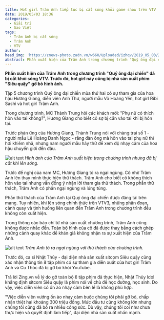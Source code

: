 ```yaml
---
title: Hot girl Trâm Anh tiếp tục bị cắt sóng khỏi game show trên VTV
date: 2019/05/03 18:36
categories:
  - Giải trí
  - Sao Việt
tags:
  - Trâm Anh bị cắt sóng
  - Trâm Anh
  - VTV
author: 
head_img: 'https://znews-photo.zadn.vn/w660/Uploaded/izhqv/2019_05_03/2.jpg'
abstract: Phần xuất hiện của Trâm Anh trong chương trình "Quý ông đại chiến" đã bị cắt khỏi sóng VTV. Trước đó, hot girl này cũng bị nhà sản xuất phim "Siêu quậy" gỡ bỏ hình ảnh.
---
```


**Phần xuất hiện của Trâm Anh trong chương trình "Quý ông đại chiến" đã bị cắt khỏi sóng VTV. Trước đó, hot girl này cũng bị nhà sản xuất phim "Siêu quậy" gỡ bỏ hình ảnh.**

Tập 5 chương trình Quý ông đại chiến mùa thứ hai có sự tham gia của hoa hậu Hương Giang, diễn viên Anh Thư, người mẫu Võ Hoàng Yến, hot girl Ribi Sashi và hot girl Trâm Anh.

Trong chương trình, MC Thành Trung hỏi các khách mời: "Phụ nữ có thích hôn vào tai không?", Hương Giang cho biết cô sợ bị cắn vào tai khi bị hôn tai. 

Trước phản ứng của Hương Giang, Thành Trung nói với chàng trai số 1 - người mẫu Lê Hoàng Danh Ngọc - rằng đàn ông mà hôn vào tai phụ nữ thì hơi khiếm nhã, nhưng nam người mẫu hãy thử để xem độ nhạy cảm của hoa hậu chuyển giới đến đâu.

![alt text](https://znews-photo.zadn.vn/w660/Uploaded/izhqv/2019_05_03/1.jpg)
*Hình ảnh của Trâm Anh xuất hiện trong chương trình nhưng đã bị cắt khi lên sóng.*

Trước đề nghị của nam MC, Hương Giang tỏ ra ngại ngùng. Cô nhờ Trâm Anh lên thay mình thực hiện thử thách. Trâm Anh cho biết cô không thích hôn vào tai nhưng vẫn đồng ý nhận lời tham gia thử thách. Trong phần thử thách, Trâm Anh có phần ngại ngùng và lúng túng.

Phần thử thách của Trâm Anh tại Quý ông đại chiến được đăng tải trên mạng. Tuy nhiên, khi lên sóng chính thức trên VTV3, những phân đoạn, cảnh quay và tình huống liên quan đến Trâm Anh trong chương trình đều không còn xuất hiện.

Trong thông cáo báo chí từ nhà sản xuất chương trình, Trâm Anh cũng không được nhắc đến. Toàn bộ hình của cô đã được thay bằng cách ghép những cảnh quay khác để khán giả không nhận ra sự xuất hiện của Trâm Anh.

![alt text](https://znews-photo.zadn.vn/w660/Uploaded/izhqv/2019_05_03/2.jpg)
*Trâm Anh tỏ ra ngại ngùng với thử thách của chương trình.*

Trước đó, ca sĩ Nhật Thủy - đại diện nhà sản xuất sitcom Siêu quậy cũng xác nhận thông tin 8 tập phim có sự tham gia diễn xuất của hot girl Trâm Anh và Cu Thóc đã bị gỡ bỏ khỏi YouTube.

Trả lời Zing.vn về lý do gỡ toàn bộ 8 tập phim đã thực hiện, Nhật Thủy Idol khẳng định sitcom Siêu quậy là phim nói về chủ đề học đường, học sinh. Do vậy, việc diễn viên có ồn ào nhạy cảm bên lề là không phù hợp.

"Việc diễn viên vướng ồn ào nhạy cảm buộc chúng tôi phải gỡ bỏ, chấp nhận thiệt hại khoảng 300 triệu đồng. Mức đầu tư cũng không lớn nhưng chúng tôi cũng đã bỏ ra nhiều công sức. Dù vậy, chúng tôi coi như chưa thực hiện và quyết định làm tiếp", đại diện nhà sản xuất nhấn mạnh.